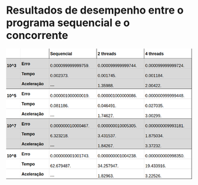 # Resultados de desempenho entre o programa sequencial e o concorrente

<img src="https://raw.githubusercontent.com/rodrigo1808/ComputacaoConcorrente20.1/master/Modulo1-Laboratorio3/resultadosConcorrencia.png">
